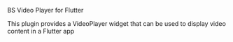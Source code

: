 BS Video Player for Flutter

This plugin provides a VideoPlayer widget that can be used to display video content in a Flutter app